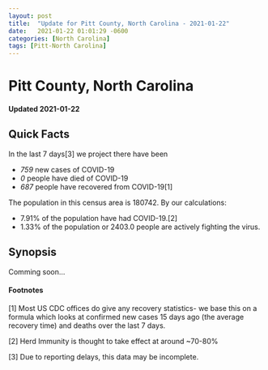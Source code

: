```yaml
---
layout: post
title:  "Update for Pitt County, North Carolina - 2021-01-22"
date:   2021-01-22 01:01:29 -0600
categories: [North Carolina]
tags: [Pitt-North Carolina]
---
```


# Pitt County, North Carolina
#### Updated 2021-01-22

## Quick Facts

In the last 7 days[3] we project there have been
- *759* new cases of COVID-19
- *0* people have died of COVID-19
- *687* people have recovered from COVID-19[1]

The population in this census area is 180742. By our calculations:
- 7.91% of the population have had COVID-19.[2]
- 1.33% of the population or 2403.0 people are actively fighting the virus.

## Synopsis

Comming soon...


#### Footnotes

[1] Most US CDC offices do give any recovery statistics- we base this on a formula which looks at confirmed new cases
15 days ago (the average recovery time) and deaths over the last 7 days.

[2] Herd Immunity is thought to take effect at around ~70-80%

[3] Due to reporting delays, this data may be incomplete.
 
    